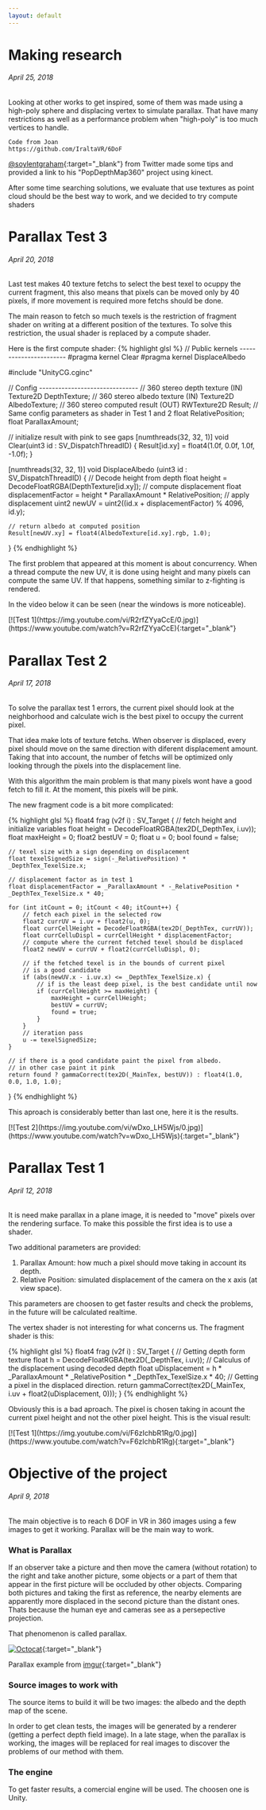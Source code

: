 ```yaml
---
layout: default
---
```


<!--
# Parallax Test 3
###### April 19, 2018

A depth texture used as z-buffer could solve z-figthing:
{% highlight glsl %}
...
#pragma kernel WriteDepth
...
RWTexture2D<int> Depth;
...

[numthreads(32, 32, 1)]
void Clear(uint3 id : SV_DispatchThreadID) {
    ...
    Depth[id.xy] = -1;
}

[numthreads(32, 32, 1)]
void WriteDepth(uint3 id : SV_DispatchThreadID) {
    float height = DecodeFloatRGBA(DepthTexture[id.xy]);
    float displacementFactor = height * ParallaxAmount * RelativePosition;
    uint2 newUV = uint2((id.x + displacementFactor) % 4096, id.y);
    int heightInt = height * 1024;

    InterlockedMax(Depth[newUV.xy], heightInt);
    AllMemoryBarrier();
}

[numthreads(32, 32, 1)]
void DisplaceAlbedo(uint3 id : SV_DispatchThreadID) {
    float height = Depth[id.xy] / 1024.0f;
    float displacementFactor = height * ParallaxAmount * -RelativePosition;
    uint2 newUV = uint2((id.x + displacementFactor) % 4096, id.y);

    if (height != -1) {
        Result[id.xy] = float4(AlbedoTexture[newUV.xy].rgb, 1.0f);
    }
}
{% endhighlight %}

At the moment of press play with this shader, nothing had change. After several tests, the only answer to
the problem should be that InterlockedMax function does not work with textures.


{% highlight glsl %}
...
RWStructuredBuffer<int> Depth;
...
uint bufferPos(uint3 id) {
    return id.x + id.y * 4096;
}

[numthreads(32, 32, 1)]
void Clear(uint3 id : SV_DispatchThreadID) {
    Result[id.xy] = float4(1.0f, 0.0f, 1.0f, -1.0f);
    Depth[bufferPos(id)] = -1;
}

[numthreads(32, 32, 1)]
void WriteDepth(uint3 id : SV_DispatchThreadID) {
    ...
    InterlockedMax(Depth[bufferPos(newUV)], heightInt);
    AllMemoryBarrier();
}

[numthreads(32, 32, 1)]
void DisplaceAlbedo(uint3 id : SV_DispatchThreadID) {
    int heightInt = Depth[bufferPos(id)];
    float height = (heightInt / 4096.0f);
    ....
    float3 albedoColor = heightInt == -1 ? float3(1.0f, 0.0f, 1.0f) : 
                                           AlbedoTexture[newUV.xy].rgb;
    Result[id.xy] = float4(albedoColor, height);
}
{% endhighlight %}

Changing the RWTexture2D&lt;float4&gt; to a RWStructuredBuffer&lt;int&gt; the results have improved a lot but
some anoying noise was still there. Changing depth map options and albedo options, the noise was more regular 
and less frequent.


<div class="youtube-video" markdown="1">
  [![Test 1](https://img.youtube.com/vi/R2rfZYyaCcE/0.jpg)](https://www.youtube.com/watch?v=R2rfZYyaCcE){:target="_blank"}
</div>
-->


# Making research 
###### April 25, 2018

Looking at other works to get inspired, some of them was made using a high-poly sphere and displacing vertex
to simulate parallax. That have many restrictions as well as a performance problem when "high-poly" is too much
vertices to handle.

```
Code from Joan
https://github.com/IraltaVR/6DoF
```

[@soylentgraham](https://twitter.com/soylentgraham){:target="_blank"} from Twitter made some tips and provided
a link to his "PopDepthMap360" project using kinect.

After some time searching solutions, we evaluate that use textures as point cloud should be the best way to work,
and we decided to try compute shaders 


# Parallax Test 3
###### April 20, 2018

Last test makes 40 texture fetchs to select the best texel to ocuppy the current fragment, this also means that
pixels can be moved only by 40 pixels, if more movement is required more fetchs should be done.

The main reason to fetch so much texels is the restriction of fragment shader on writing at a different position
of the textures. To solve this restriction, the usual shader is replaced by a compute shader.

Here is the first compute shader:
{% highlight glsl %}
// Public kernels -----------------------
#pragma kernel Clear
#pragma kernel DisplaceAlbedo

#include "UnityCG.cginc"

// Config -------------------------------
// 360 stereo depth texture (IN)
Texture2D<fixed4> DepthTexture;
// 360 stereo albedo texture (IN)
Texture2D<fixed4> AlbedoTexture;
// 360 stereo computed result (OUT)
RWTexture2D<float4> Result;
// Same config parameters as shader in Test 1 and 2
float RelativePosition;
float ParallaxAmount;


// initialize result with pink to see gaps
[numthreads(32, 32, 1)]
void Clear(uint3 id : SV_DispatchThreadID) {
    Result[id.xy] = float4(1.0f, 0.0f, 1.0f, -1.0f);
}

[numthreads(32, 32, 1)]
void DisplaceAlbedo (uint3 id : SV_DispatchThreadID) {
    // Decode height from depth
    float height = DecodeFloatRGBA(DepthTexture[id.xy]);
    // compute displacement
    float displacementFactor = height * ParallaxAmount * RelativePosition;
    // apply displacement
    uint2 newUV = uint2((id.x + displacementFactor) % 4096, id.y);
    
    // return albedo at computed position
    Result[newUV.xy] = float4(AlbedoTexture[id.xy].rgb, 1.0);
}
{% endhighlight %}

The first problem that appeared at this moment is about concurrency. When a thread compute the new UV, it is 
done using height and many pixels can compute the same UV. If that happens, something similar to z-fighting
is rendered.

In the video below it can be seen (near the windows is more noticeable).
<div class="youtube-video" markdown="1">
  [![Test 1](https://img.youtube.com/vi/R2rfZYyaCcE/0.jpg)](https://www.youtube.com/watch?v=R2rfZYyaCcE){:target="_blank"}
</div>


# Parallax Test 2 
###### April 17, 2018

To solve the parallax test 1 errors, the current pixel should look at the neighborhood and calculate wich is 
the best pixel to occupy the current pixel.

That idea make lots of texture fetchs. When observer is displaced, every pixel should move on the same direction 
with diferent displacement amount. Taking that into account, the number of fetchs will be optimized only looking 
through the pixels into the displacement line.

With this algorithm the main problem is that many pixels wont have a good fetch to fill it. At the moment, this
pixels will be pink.

The new fragment code is a bit more complicated:

{% highlight glsl %}
float4 frag (v2f i) : SV_Target {
    // fetch height and initialize variables
    float height = DecodeFloatRGBA(tex2D(_DepthTex, i.uv));
    float maxHeight = 0;
    float2 bestUV = 0;
    float u = 0;
    bool found = false;
    
    // texel size with a sign depending on displacement
    float texelSignedSize = sign(-_RelativePosition) * _DepthTex_TexelSize.x;

    // displacement factor as in test 1
    float displacementFactor = _ParallaxAmount * -_RelativePosition * _DepthTex_TexelSize.x * 40;

    for (int itCount = 0; itCount < 40; itCount++) {
        // fetch each pixel in the selected row
        float2 currUV = i.uv + float2(u, 0);
        float currCellHeight = DecodeFloatRGBA(tex2D(_DepthTex, currUV));
        float currCelluDispl = currCellHeight * displacementFactor;
        // compute where the current fetched texel should be displaced
        float2 newUV = currUV + float2(currCelluDispl, 0);
        
        // if the fetched texel is in the bounds of current pixel
        // is a good candidate
        if (abs(newUV.x - i.uv.x) <= _DepthTex_TexelSize.x) {
            // if is the least deep pixel, is the best candidate until now
            if (currCellHeight >= maxHeight) {
                maxHeight = currCellHeight;
                bestUV = currUV;
                found = true;
            }
        }
        // iteration pass
        u -= texelSignedSize;
    }
    
    // if there is a good candidate paint the pixel from albedo.
    // in other case paint it pink
    return found ? gammaCorrect(tex2D(_MainTex, bestUV)) : float4(1.0, 0.0, 1.0, 1.0);
}
{% endhighlight %}

This aproach is considerably better than last one, here it is the results.

<div class="youtube-video" markdown="1">
  [![Test 2](https://img.youtube.com/vi/wDxo_LH5Wjs/0.jpg)](https://www.youtube.com/watch?v=wDxo_LH5Wjs){:target="_blank"}
</div>


# Parallax Test 1 
###### April 12, 2018

It is need make parallax in a plane image, it is needed to "move" pixels over the rendering surface.
To make this possible the first idea is to use a shader.

Two additional parameters are provided:
 1. Parallax Amount: how much a pixel should move taking in account its depth.
 2. Relative Position: simulated displacement of the camera on the x axis (at view space).

This parameters are choosen to get faster results and check the problems, in the future will be calculated realtime.

The vertex shader is not interesting for what concerns us.
The fragment shader is this: 

{% highlight glsl %}
float4 frag (v2f i) : SV_Target {
    // Getting depth form texture
    float h = DecodeFloatRGBA(tex2D(_DepthTex, i.uv));
    // Calculus of the displacement using decoded depth
    float uDisplacement = h * _ParallaxAmount * _RelativePosition * _DepthTex_TexelSize.x * 40;
    // Getting a pixel in the displaced direction.
    return gammaCorrect(tex2D(_MainTex, i.uv + float2(uDisplacement, 0)));
}
{% endhighlight %}

Obviously this is a bad aproach. The pixel is chosen taking in acount the current pixel height and not the other pixel height.
This is the visual result:

<div class="youtube-video" markdown="1">
  [![Test 1](https://img.youtube.com/vi/F6zIchbR1Rg/0.jpg)](https://www.youtube.com/watch?v=F6zIchbR1Rg){:target="_blank"}
</div>


# Objective of the project
###### April 9, 2018
The main objective is to reach 6 DOF in VR in 360 images using a few images to get it working. Parallax will be the main way to work.

### What is Parallax
If an observer take a picture and then move the camera (without rotation) to the right and take another picture, some objects or a part of 
them that appear in the first picture will be occluded by other objects. Comparing both pictures and taking the first as reference, 
the nearby elements are apparently more displaced in the second picture than the distant ones.
Thats because the human eye and cameras see as a persepective projection.

That phenomenon is called parallax.

[![Octocat](assets/images/parallax-example.gif)](https://imgur.com/gallery/TF1iHpr){:target="_blank"}

Parallax example from [imgur](https://imgur.com/gallery/TF1iHpr){:target="_blank"}

### Source images to work with
The source items to build it will be two images: the albedo and the depth map of the scene. 

In order to get clean tests, the images will be generated by a renderer (getting a perfect depth field image). 
In a late stage, when the parallax is working, the images will be replaced for real images to discover the problems of our method with them.

### The engine
To get faster results, a comercial engine will be used. The choosen one is Unity.
